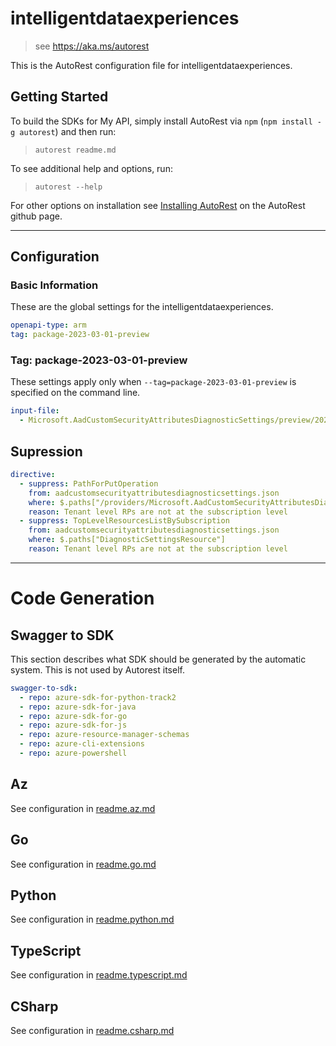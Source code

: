 # intelligentdataexperiences

> see https://aka.ms/autorest

This is the AutoRest configuration file for intelligentdataexperiences.

## Getting Started

To build the SDKs for My API, simply install AutoRest via `npm` (`npm install -g autorest`) and then run:

> `autorest readme.md`

To see additional help and options, run:

> `autorest --help`

For other options on installation see [Installing AutoRest](https://aka.ms/autorest/install) on the AutoRest github page.

---

## Configuration

### Basic Information

These are the global settings for the intelligentdataexperiences.

```yaml
openapi-type: arm
tag: package-2023-03-01-preview
```

### Tag: package-2023-03-01-preview

These settings apply only when `--tag=package-2023-03-01-preview` is specified on the command line.

```yaml $(tag) == 'package-2023-03-01-preview'
input-file:
  - Microsoft.AadCustomSecurityAttributesDiagnosticSettings/preview/2023-03-01-preview/aadcustomsecurityattributesdiagnosticsettings.json
```

## Supression
```yaml
directive:
  - suppress: PathForPutOperation
    from: aadcustomsecurityattributesdiagnosticsettings.json
    where: $.paths["/providers/Microsoft.AadCustomSecurityAttributesDiagnosticSettings/diagnosticSettings/{diagnosticSettingName}"]
    reason: Tenant level RPs are not at the subscription level
  - suppress: TopLevelResourcesListBySubscription
    from: aadcustomsecurityattributesdiagnosticsettings.json
    where: $.paths["DiagnosticSettingsResource"]
    reason: Tenant level RPs are not at the subscription level
```

---

# Code Generation

## Swagger to SDK

This section describes what SDK should be generated by the automatic system.
This is not used by Autorest itself.

```yaml $(swagger-to-sdk)
swagger-to-sdk:
  - repo: azure-sdk-for-python-track2
  - repo: azure-sdk-for-java
  - repo: azure-sdk-for-go
  - repo: azure-sdk-for-js
  - repo: azure-resource-manager-schemas
  - repo: azure-cli-extensions
  - repo: azure-powershell
```
## Az

See configuration in [readme.az.md](./readme.az.md)

## Go

See configuration in [readme.go.md](./readme.go.md)

## Python

See configuration in [readme.python.md](./readme.python.md)

## TypeScript

See configuration in [readme.typescript.md](./readme.typescript.md)

## CSharp

See configuration in [readme.csharp.md](./readme.csharp.md)
